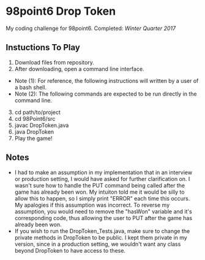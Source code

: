 # 98point6 Drop Token
My coding challenge for 98point6.
Completed: *Winter Quarter 2017*

## Instuctions To Play
1. Download files from repository.
2. After downloading, open a command line interface.
  - Note (1): For reference, the following instructions will written by a user of a bash shell.
  - Note (2): The following commands are expected to be run directly in the command line.
3. cd path/to/project
4. cd 98Point6/src
5. javac DropToken.java
6. java DropToken
7. Play the game!

## Notes 
- I had to make an assumption in my implementation that in an interview or production setting, I would have asked for further clarification on. I wasn't sure how to handle the PUT command being called after the game has already been won. My intuiton told me it would be silly to allow this to happen, so I simply print "ERROR" each time this occurs. My apalogies if this assumption was incorrect. To reverse my assumption, you would need to remove the "hasWon" variable and it's corresponding code, thus allowing the user to PUT after the game has already been won.
- If you wish to run the DropToken_Tests.java, make sure to change the private methods in DropToken to be public. I kept them private in my version, since in a production setting, we wouldn't want any class beyond DropToken to have access to these.
